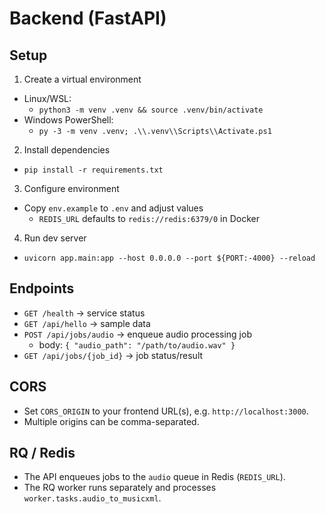 # Backend (FastAPI)

## Setup

1. Create a virtual environment

- Linux/WSL:
  - `python3 -m venv .venv && source .venv/bin/activate`
- Windows PowerShell:
  - `py -3 -m venv .venv; .\\.venv\\Scripts\\Activate.ps1`

2. Install dependencies

- `pip install -r requirements.txt`

3. Configure environment

- Copy `env.example` to `.env` and adjust values
  - `REDIS_URL` defaults to `redis://redis:6379/0` in Docker

4. Run dev server

- `uvicorn app.main:app --host 0.0.0.0 --port ${PORT:-4000} --reload`

## Endpoints

- `GET /health` → service status
- `GET /api/hello` → sample data
- `POST /api/jobs/audio` → enqueue audio processing job
  - body: `{ "audio_path": "/path/to/audio.wav" }`
- `GET /api/jobs/{job_id}` → job status/result

## CORS

- Set `CORS_ORIGIN` to your frontend URL(s), e.g. `http://localhost:3000`.
- Multiple origins can be comma-separated.

## RQ / Redis

- The API enqueues jobs to the `audio` queue in Redis (`REDIS_URL`).
- The RQ worker runs separately and processes `worker.tasks.audio_to_musicxml`.
